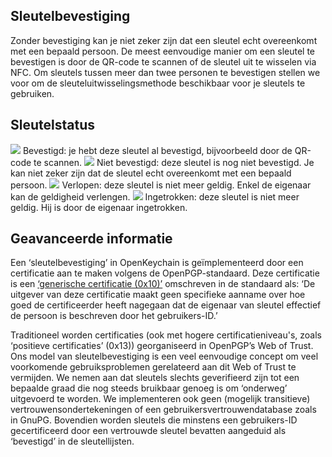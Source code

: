 [//]: # (NOTE: Please put every sentence in its own line, Transifex puts every line in its own translation field!)

## Sleutelbevestiging
Zonder bevestiging kan je niet zeker zijn dat een sleutel echt overeenkomt met een bepaald persoon.
De meest eenvoudige manier om een sleutel te bevestigen is door de QR-code te scannen of de sleutel uit te wisselen via NFC.
Om sleutels tussen meer dan twee personen te bevestigen stellen we voor om de sleuteluitwisselingsmethode beschikbaar voor je sleutels te gebruiken.

## Sleutelstatus

<img src="status_signature_verified_cutout_24dp"/>  
Bevestigd: je hebt deze sleutel al bevestigd, bijvoorbeeld door de QR-code te scannen.  
<img src="status_signature_unverified_cutout_24dp"/>  
Niet bevestigd: deze sleutel is nog niet bevestigd. Je kan niet zeker zijn dat de sleutel echt overeenkomt met een bepaald persoon.  
<img src="status_signature_expired_cutout_24dp"/>  
Verlopen: deze sleutel is niet meer geldig. Enkel de eigenaar kan de geldigheid verlengen.  
<img src="status_signature_revoked_cutout_24dp"/>  
Ingetrokken: deze sleutel is niet meer geldig. Hij is door de eigenaar ingetrokken.

## Geavanceerde informatie
Een ‘sleutelbevestiging’ in OpenKeychain is geïmplementeerd door een certificatie aan te maken volgens de OpenPGP-standaard.
Deze certificatie is een [‘generische certificatie (0x10)’](http://tools.ietf.org/html/rfc4880#section-5.2.1) omschreven in de standaard als:
‘De uitgever van deze certificatie maakt geen specifieke aanname over hoe goed de certificeerder heeft nagegaan dat de eigenaar van sleutel effectief de persoon is beschreven door het gebruikers-ID.’

Traditioneel worden certificaties (ook met hogere certificatieniveau's, zoals ‘positieve certificaties’ (0x13)) georganiseerd in OpenPGP’s Web of Trust.
Ons model van sleutelbevestiging is een veel eenvoudige concept om veel voorkomende gebruiksproblemen gerelateerd aan dit Web of Trust te vermijden.
We nemen aan dat sleutels slechts geverifieerd zijn tot een bepaalde graad die nog steeds bruikbaar genoeg is om ‘onderweg’ uitgevoerd te worden.
We implementeren ook geen (mogelijk transitieve) vertrouwensondertekeningen of een gebruikersvertrouwendatabase zoals in GnuPG.
Bovendien worden sleutels die minstens een gebruikers-ID gecertificeerd door een vertrouwde sleutel bevatten aangeduid als ‘bevestigd’ in de sleutellijsten.
